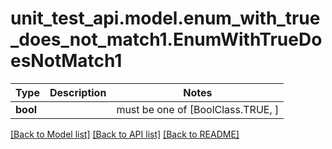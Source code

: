 # unit_test_api.model.enum_with_true_does_not_match1.EnumWithTrueDoesNotMatch1

Type | Description | Notes
------------- | ------------- | -------------
**bool** |  |  must be one of [BoolClass.TRUE, ]

[[Back to Model list]](../../README.md#documentation-for-models) [[Back to API list]](../../README.md#documentation-for-api-endpoints) [[Back to README]](../../README.md)

